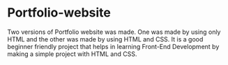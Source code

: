 # Portfolio-website
Two versions of Portfolio website was made.
One was made by using only HTML and the other was made by using HTML and CSS.
It is a good beginner friendly project that helps in learning Front-End Development by making a simple project with HTML and CSS.
